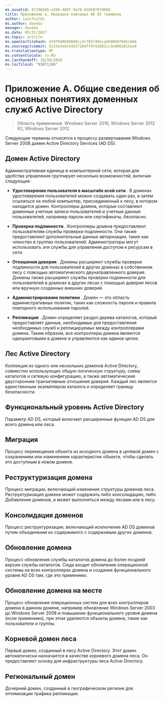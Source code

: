 ```yaml
---
ms.assetid: 87196b65-a356-409f-9af0-b5950797d668
title: Приложение а. Проверка ключевых AD DS терминов
author: iainfoulds
ms.author: daveba
manager: daveba
ms.date: 05/31/2017
ms.topic: article
ms.openlocfilehash: 4f8f9d0b89868ccdc795740ecadb00b979dbc066
ms.sourcegitcommit: b115e5edc545571b6ff4f42082cc3ed965815ea4
ms.translationtype: MT
ms.contentlocale: ru-RU
ms.lasthandoff: 10/30/2020
ms.locfileid: "93071186"
---
```

# <a name="appendix-a-reviewing-key-ad-ds-terms"></a>Приложение А. Общие сведения об основных понятиях доменных служб Active Directory

>Область применения. Windows Server 2016, Windows Server 2012 R2, Windows Server 2012

Следующие термины относятся к процессу развертывания Windows Server 2008 домен Active Directory Services (AD DS).

## <a name="active-directory-domain"></a>Домен Active Directory
Административная единица в компьютерной сети, которая для удобства управления группирует несколько возможностей, включая следующие:

-   **Удостоверение пользователя в масштабе всей сети** . В доменах удостоверения пользователей можно создавать один раз, а затем ссылаться на любой компьютер, присоединенный к лесу, в котором находится домен. Контроллеры домена, которые составляют доменные учетные записи пользователей и учетные данные пользователей, например пароли или сертификаты, безопасно.

-   **Проверка подлинности** . Контроллеры домена предоставляют пользователям службы проверки подлинности. Они также предоставляют дополнительные данные авторизации, такие как членство в группах пользователей. Администраторы могут использовать эти службы для управления доступом к ресурсам в сети.

-   **Отношения доверия** . Домены расширяют службы проверки подлинности для пользователей в других доменах в собственном лесу с помощью автоматического двунаправленного доверия. Домены также расширяют службы проверки подлинности для пользователей в доменах в других лесах с помощью доверия лесов или вручную созданных внешних доверий.

-   **Администрирование политики** . Домен — это область административных политик, таких как сложность пароля и правила повторного использования паролей.

-   **Репликация** . Домен определяет раздел дерева каталогов, который предоставляет данные, необходимые для предоставления необходимых служб и реплицируемых между контроллерами домена. Таким образом, все контроллеры домена являются одноранговыми в домене и управляются как единое целое.

## <a name="active-directory-forest"></a>Лес Active Directory
Коллекция из одного или нескольких доменов Active Directory, совместно использующих общую логическую структуру, схему каталогов и сетевую конфигурацию, а также автоматические двусторонние транзитивные отношения доверия. Каждый лес является единственным экземпляром каталога и определяет границу безопасности.

## <a name="active-directory-functional-level"></a>Функциональный уровень Active Directory
Параметр AD DS, который включает расширенные функции AD DS для всего домена или леса.

## <a name="migration"></a>Миграция
Процесс перемещения объекта из исходного домена в целевой домен с сохранением или изменением характеристик объекта, чтобы сделать его доступным в новом домене.

## <a name="domain-restructure"></a>Реструктуризация домена
Процесс миграции, включающий изменение структуры доменов леса. Реструктуризация домена может содержать либо консолидацию, либо Добавление доменов, и может выполняться между лесами или в лесу.

## <a name="domain-consolidation"></a>Консолидация доменов
Процесс реструктуризации, включающий исключение AD DS доменов путем объединения их содержимого с содержимым других доменов.

## <a name="domain-upgrade"></a>Обновление домена
Процесс обновления службы каталогов домена до более поздней версии службы каталогов. Сюда входит обновление операционной системы на всех контроллерах домена и создание функционального уровня AD DS там, где это применимо.

## <a name="in-place-domain-upgrade"></a>Обновление домена на месте
Процесс обновления операционных систем для всех контроллеров домена в данном домене, например обновление Windows Server 2003 до Windows Server 2008 и повышение функционального уровня домена (если применимо), при этом удаляются объекты домена, такие как пользователи и группы.

## <a name="forest-root-domain"></a>Корневой домен леса
Первый домен, созданный в лесу Active Directory. Этот домен автоматически назначается в качестве корневого домена леса. Он предоставляет основу для инфраструктуры леса Active Directory.

## <a name="regional-domain"></a>Региональный домен
Дочерний домен, созданный в географическом регионе для оптимизации трафика репликации.



